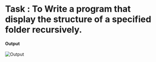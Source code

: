 # Task : To Write a program that display the structure of a specified folder recursively.

#### Output
![Output](https://i.imgur.com/DuBeHn7.png)